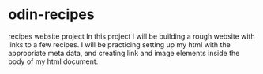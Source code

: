 # odin-recipes
recipes website project
In this project I will be building a rough website with links to a few recipes. I will be practicing setting up my html with the appropriate meta data, and creating link and image elements inside the body of my html document.
